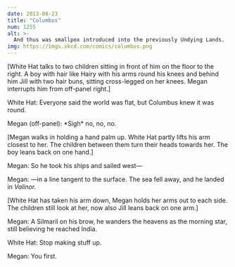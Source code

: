 ```yaml
---
date: 2013-08-23
title: "Columbus"
num: 1255
alt: >-
  And thus was smallpox introduced into the previously Undying Lands.
img: https://imgs.xkcd.com/comics/columbus.png
---
```

[White Hat talks to two children sitting in front of him on the floor to the right. A boy with hair like Hairy with his arms round his knees and behind him Jill with two hair buns, sitting cross-legged on her knees. Megan interrupts him from off-panel right.]

White Hat: Everyone said the world was flat, but Columbus knew it was round.

Megan (off-panel): \*Sigh\* no, no, no.

[Megan walks in holding a hand palm up. White Hat partly lifts his arm closest to her. The children between them turn their heads towards her. The boy leans back on one hand.]

Megan: So he took his ships and sailed west—

Megan: —in a line tangent to the surface. The sea fell away, and he landed in *Valinor.*

[White Hat has taken his arm down, Megan holds her arms out to each side. The children still look at her, now also Jill leans back on one arm.]

Megan: A Silmaril on his brow, he wanders the heavens as the morning star, still believing he reached India.

White Hat: Stop making stuff up.

Megan: You first.